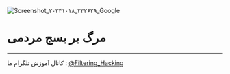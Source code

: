 ![Screenshot_۲۰۲۴۱۰۱۸_۲۳۲۶۲۹_Google](https://github.com/user-attachments/assets/691e780c-28d7-4bf2-a26b-68ffe4a19f3b)
# مرگ بر بسج مردمی
-----
کانال آموزش تلگرام ما :
[@Filtering_Hacking](https://t.me/Filtering_Hacking)
